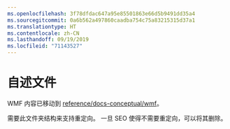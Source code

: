 ```yaml
---
ms.openlocfilehash: 3f78dfdac647a95e85501863e66d5b9491dd35a4
ms.sourcegitcommit: 0a6b562a497860caadba754c75a83215315d37a1
ms.translationtype: HT
ms.contentlocale: zh-CN
ms.lasthandoff: 09/19/2019
ms.locfileid: "71143527"
---
```

# <a name="readme"></a>自述文件

WMF 内容已移动到 [reference/docs-conceptual/wmf](https://github.com/MicrosoftDocs/PowerShell-Docs/tree/staging/reference/docs-conceptual/wmf)。

需要此文件夹结构来支持重定向。 一旦 SEO 使得不需要重定向，可以将其删除。
